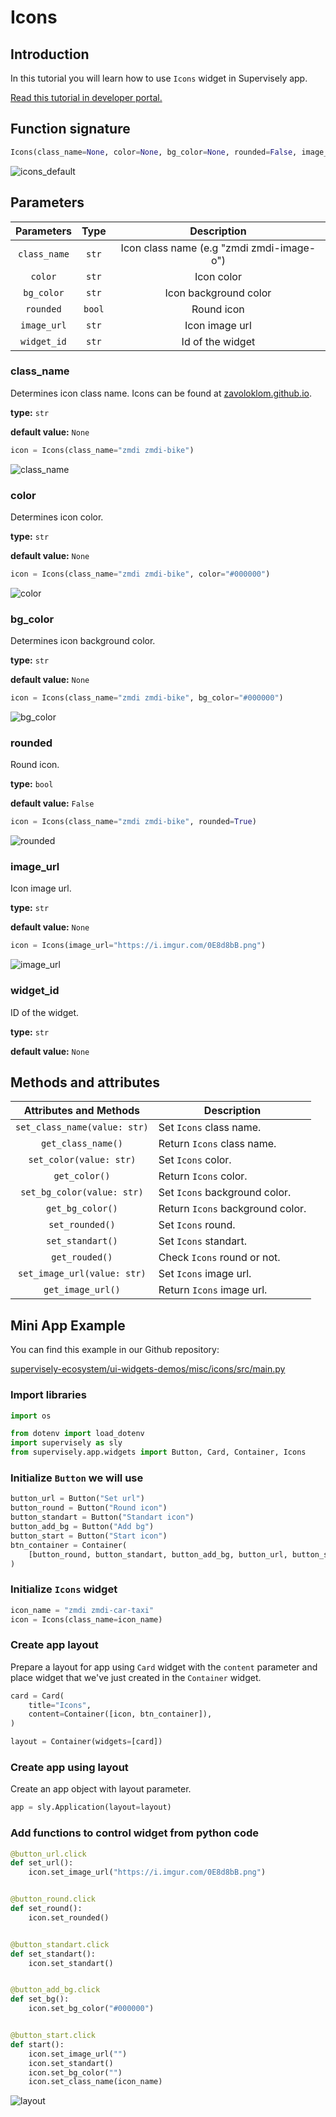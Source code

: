 # Icons

## Introduction

In this tutorial you will learn how to use `Icons` widget in Supervisely app.

[Read this tutorial in developer portal.](https://developer.supervise.ly/app-development/apps-with-gui/icons)

## Function signature

```python
Icons(class_name=None, color=None, bg_color=None, rounded=False, image_url=None, widget_id=None)
```

![icons_default](https://user-images.githubusercontent.com/120389559/225037687-cd58165f-6464-418f-9db6-229d8b113f4e.png)

## Parameters

|  Parameters  |  Type  |                Description                |
| :----------: | :----: | :---------------------------------------: |
| `class_name` | `str`  | Icon class name (e.g "zmdi zmdi-image-o") |
|   `color`    | `str`  |                Icon color                 |
|  `bg_color`  | `str`  |           Icon background color           |
|  `rounded`   | `bool` |                Round icon                 |
| `image_url`  | `str`  |              Icon image url               |
| `widget_id`  | `str`  |             Id of the widget              |

### class_name

Determines icon class name. Icons can be found at [zavoloklom.github.io](http://zavoloklom.github.io/material-design-iconic-font/icons.html).

**type:** `str`

**default value:** `None`

```python
icon = Icons(class_name="zmdi zmdi-bike")
```

![class_name](https://user-images.githubusercontent.com/120389559/225039036-991b1dd3-c348-4145-bf54-74f49187b183.png)

### color

Determines icon color.

**type:** `str`

**default value:** `None`

```python
icon = Icons(class_name="zmdi zmdi-bike", color="#000000")
```

![color](https://user-images.githubusercontent.com/120389559/225039748-2fdaa29e-11b0-4f72-a8b7-e2209a323e74.png)

### bg_color

Determines icon background color.

**type:** `str`

**default value:** `None`

```python
icon = Icons(class_name="zmdi zmdi-bike", bg_color="#000000")
```

![bg_color](https://user-images.githubusercontent.com/120389559/225040501-777765a3-43a7-4988-a87e-9ce6fa91a397.png)

### rounded

Round icon.

**type:** `bool`

**default value:** `False`

```python
icon = Icons(class_name="zmdi zmdi-bike", rounded=True)
```

![rounded](https://user-images.githubusercontent.com/120389559/225041354-aacce923-06df-4240-af25-9ee47588001f.png)

### image_url

Icon image url.

**type:** `str`

**default value:** `None`

```python
icon = Icons(image_url="https://i.imgur.com/0E8d8bB.png")
```

![image_url](https://user-images.githubusercontent.com/120389559/225041975-0c8ab153-93c6-4092-9c2a-b0271ae78893.png)

### widget_id

ID of the widget.

**type:** `str`

**default value:** `None`

## Methods and attributes

|    Attributes and Methods    | Description                      |
| :--------------------------: | -------------------------------- |
| `set_class_name(value: str)` | Set `Icons` class name.          |
|      `get_class_name()`      | Return `Icons` class name.       |
|   `set_color(value: str)`    | Set `Icons` color.               |
|        `get_color()`         | Return `Icons` color.            |
|  `set_bg_color(value: str)`  | Set `Icons` background color.    |
|       `get_bg_color()`       | Return `Icons` background color. |
|       `set_rounded()`        | Set `Icons` round.               |
|       `set_standart()`       | Set `Icons` standart.            |
|        `get_rouded()`        | Check `Icons` round or not.      |
| `set_image_url(value: str)`  | Set `Icons` image url.           |
|      `get_image_url()`       | Return `Icons` image url.        |

## Mini App Example

You can find this example in our Github repository:

[supervisely-ecosystem/ui-widgets-demos/misc/icons/src/main.py](https://github.com/supervisely-ecosystem/ui-widgets-demos/blob/master/misc/icons/src/main.py)

### Import libraries

```python
import os

from dotenv import load_dotenv
import supervisely as sly
from supervisely.app.widgets import Button, Card, Container, Icons
```

### Initialize `Button` we will use

```python
button_url = Button("Set url")
button_round = Button("Round icon")
button_standart = Button("Standart icon")
button_add_bg = Button("Add bg")
button_start = Button("Start icon")
btn_container = Container(
    [button_round, button_standart, button_add_bg, button_url, button_start], direction="horizontal"
)
```

### Initialize `Icons` widget

```python
icon_name = "zmdi zmdi-car-taxi"
icon = Icons(class_name=icon_name)
```

### Create app layout

Prepare a layout for app using `Card` widget with the `content` parameter and place widget that we've just created in the `Container` widget.

```python
card = Card(
    title="Icons",
    content=Container([icon, btn_container]),
)

layout = Container(widgets=[card])
```

### Create app using layout

Create an app object with layout parameter.

```python
app = sly.Application(layout=layout)
```

### Add functions to control widget from python code

```python
@button_url.click
def set_url():
    icon.set_image_url("https://i.imgur.com/0E8d8bB.png")


@button_round.click
def set_round():
    icon.set_rounded()


@button_standart.click
def set_standart():
    icon.set_standart()


@button_add_bg.click
def set_bg():
    icon.set_bg_color("#000000")


@button_start.click
def start():
    icon.set_image_url("")
    icon.set_standart()
    icon.set_bg_color("")
    icon.set_class_name(icon_name)
```

![layout](https://user-images.githubusercontent.com/120389559/225051826-93bb6e64-2cd8-4184-9fab-8441baec10af.gif)

